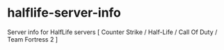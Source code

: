 # halflife-server-info
Server info for HalfLife servers [ Counter Strike / Half-Life / Call Of Duty / Team Fortress 2 ]
